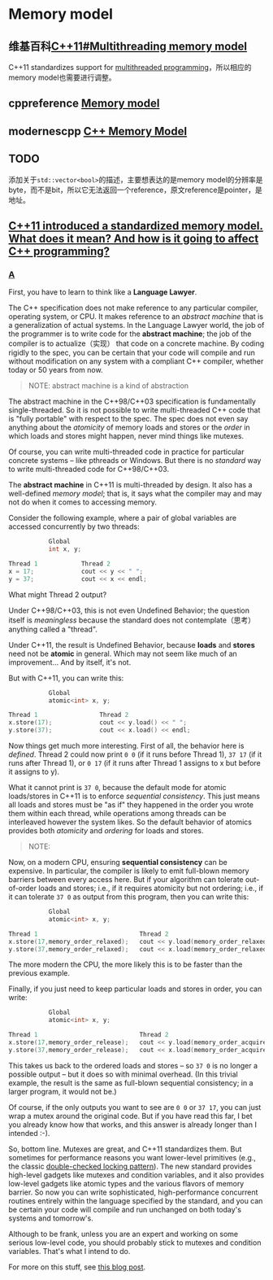 # Memory model

## 维基百科[C++11#Multithreading memory model](https://en.wikipedia.org/wiki/C%2B%2B11#Multithreading_memory_model)

C++11 standardizes support for [multithreaded programming](https://en.wikipedia.org/wiki/Thread_(computer_science))，所以相应的memory model也需要进行调整。

## cppreference [Memory model](https://en.cppreference.com/w/cpp/language/memory_model)



## modernescpp [C++ Memory Model](http://www.modernescpp.com/index.php/c-memory-model)



## TODO

添加关于`std::vector<bool>`的描述，主要想表达的是memory model的分辨率是byte，而不是bit，所以它无法返回一个reference，原文reference是pointer，是地址。



## [C++11 introduced a standardized memory model. What does it mean? And how is it going to affect C++ programming?](https://stackoverflow.com/questions/6319146/c11-introduced-a-standardized-memory-model-what-does-it-mean-and-how-is-it-g)



### [A](https://stackoverflow.com/a/6319356)

First, you have to learn to think like a **Language Lawyer**.

The C++ specification does not make reference to any particular compiler, operating system, or CPU. It makes reference to an *abstract machine* that is a generalization of actual systems. In the Language Lawyer world, the job of the programmer is to write code for the **abstract machine**; the job of the compiler is to actualize（实现） that code on a concrete machine. By coding rigidly to the spec, you can be certain that your code will compile and run without modification on any system with a compliant C++ compiler, whether today or 50 years from now.

> NOTE: abstract machine is a kind of abstraction

The abstract machine in the C++98/C++03 specification is fundamentally single-threaded. So it is not possible to write multi-threaded C++ code that is "fully portable" with respect to the spec. The spec does not even say anything about the *atomicity* of memory loads and stores or the *order* in which loads and stores might happen, never mind things like mutexes.

Of course, you can write multi-threaded code in practice for particular concrete systems – like pthreads or Windows. But there is no *standard* way to write multi-threaded code for C++98/C++03.

The **abstract machine** in C++11 is multi-threaded by design. It also has a well-defined *memory model*; that is, it says what the compiler may and may not do when it comes to accessing memory.

Consider the following example, where a pair of global variables are accessed concurrently by two threads:

```cpp
           Global
           int x, y;

Thread 1            Thread 2
x = 17;             cout << y << " ";
y = 37;             cout << x << endl;
```

What might Thread 2 output?

Under C++98/C++03, this is not even Undefined Behavior; the question itself is *meaningless* because the standard does not contemplate（思考） anything called a "thread".

Under C++11, the result is Undefined Behavior, because **loads** and **stores** need not be **atomic** in general. Which may not seem like much of an improvement... And by itself, it's not.

But with C++11, you can write this:

```cpp
           Global
           atomic<int> x, y;

Thread 1                 Thread 2
x.store(17);             cout << y.load() << " ";
y.store(37);             cout << x.load() << endl;
```

Now things get much more interesting. First of all, the behavior here is *defined*. Thread 2 could now print `0 0` (if it runs before Thread 1), `37 17` (if it runs after Thread 1), or `0 17` (if it runs after Thread 1 assigns to x but before it assigns to y).

What it cannot print is `37 0`, because the default mode for atomic loads/stores in C++11 is to enforce *sequential consistency*. This just means all loads and stores must be "as if" they happened in the order you wrote them within each thread, while operations among threads can be interleaved however the system likes. So the default behavior of atomics provides both *atomicity* and *ordering* for loads and stores.

> NOTE: 

Now, on a modern CPU, ensuring **sequential consistency** can be expensive. In particular, the compiler is likely to emit full-blown memory barriers between every access here. But if your algorithm can tolerate out-of-order loads and stores; i.e., if it requires atomicity but not ordering; i.e., if it can tolerate `37 0` as output from this program, then you can write this:

```cpp
           Global
           atomic<int> x, y;

Thread 1                            Thread 2
x.store(17,memory_order_relaxed);   cout << y.load(memory_order_relaxed) << " ";
y.store(37,memory_order_relaxed);   cout << x.load(memory_order_relaxed) << endl;
```

The more modern the CPU, the more likely this is to be faster than the previous example.

Finally, if you just need to keep particular loads and stores in order, you can write:

```cpp
           Global
           atomic<int> x, y;

Thread 1                            Thread 2
x.store(17,memory_order_release);   cout << y.load(memory_order_acquire) << " ";
y.store(37,memory_order_release);   cout << x.load(memory_order_acquire) << endl;
```

This takes us back to the ordered loads and stores – so `37 0` is no longer a possible output – but it does so with minimal overhead. (In this trivial example, the result is the same as full-blown sequential consistency; in a larger program, it would not be.)

Of course, if the only outputs you want to see are `0 0` or `37 17`, you can just wrap a mutex around the original code. But if you have read this far, I bet you already know how that works, and this answer is already longer than I intended :-).

So, bottom line. Mutexes are great, and C++11 standardizes them. But sometimes for performance reasons you want lower-level primitives (e.g., the classic [double-checked locking pattern](http://www.justsoftwaresolutions.co.uk/threading/multithreading-in-c++0x-part-6-double-checked-locking.html)). The new standard provides high-level gadgets like mutexes and condition variables, and it also provides low-level gadgets like atomic types and the various flavors of memory barrier. So now you can write sophisticated, high-performance concurrent routines entirely within the language specified by the standard, and you can be certain your code will compile and run unchanged on both today's systems and tomorrow's.

Although to be frank, unless you are an expert and working on some serious low-level code, you should probably stick to mutexes and condition variables. That's what I intend to do.

For more on this stuff, see [this blog post](http://bartoszmilewski.wordpress.com/2008/12/01/c-atomics-and-memory-ordering/).